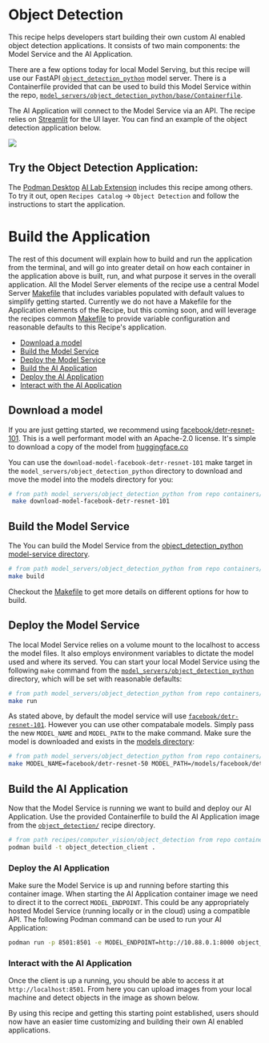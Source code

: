 # Object Detection

This recipe helps developers start building their own custom AI enabled object detection applications. It consists of two main components: the Model Service and the AI Application.

There are a few options today for local Model Serving, but this recipe will use our FastAPI [`object_detection_python`](../../../model_servers/object_detection_python/src/object_detection_server.py) model server. There is a Containerfile provided that can be used to build this Model Service within the repo, [`model_servers/object_detection_python/base/Containerfile`](/model_servers/object_detection_python/base/Containerfile).

The AI Application will connect to the Model Service via an API. The recipe relies on [Streamlit](https://streamlit.io/) for the UI layer. You can find an example of the object detection application below.

![](/assets/object_detection.png) 

## Try the Object Detection Application:

The [Podman Desktop](https://podman-desktop.io) [AI Lab Extension](https://github.com/containers/podman-desktop-extension-ai-lab) includes this recipe among others. To try it out, open `Recipes Catalog` -> `Object Detection` and follow the instructions to start the application.

# Build the Application

The rest of this document will explain how to build and run the application from the terminal, and will go into greater detail on how each container in the application above is built, run, and  what purpose it serves in the overall application. All the Model Server elements of the recipe use a central Model Server [Makefile](../../../model_servers/common/Makefile.common) that includes variables populated with default values to simplify getting started. Currently we do not have a Makefile for the Application elements of the Recipe, but this coming soon, and will leverage the recipes common [Makefile](../../common/Makefile.common) to provide variable configuration and reasonable defaults to this Recipe's application.

* [Download a model](#download-a-model)
* [Build the Model Service](#build-the-model-service)
* [Deploy the Model Service](#deploy-the-model-service)
* [Build the AI Application](#build-the-ai-application)
* [Deploy the AI Application](#deploy-the-ai-application)
* [Interact with the AI Application](#interact-with-the-ai-application)

## Download a model

If you are just getting started, we recommend using [facebook/detr-resnet-101](https://huggingface.co/facebook/detr-resnet-101).
This is a well performant model with an Apache-2.0 license.
It's simple to download a copy of the model from [huggingface.co](https://huggingface.co)

You can use the `download-model-facebook-detr-resnet-101` make target in the `model_servers/object_detection_python` directory to download and move the model into the models directory for you:

```bash
# from path model_servers/object_detection_python from repo containers/ai-lab-recipes
 make download-model-facebook-detr-resnet-101
```

## Build the Model Service

The You can build the Model Service from the [object_detection_python model-service directory](../../../model_servers/object_detection_python).

```bash
# from path model_servers/object_detection_python from repo containers/ai-lab-recipes
make build
```

Checkout the [Makefile](../../../model_servers/object_detection_python/Makefile) to get more details on different options for how to build.

## Deploy the Model Service

The local Model Service relies on a volume mount to the localhost to access the model files. It also employs environment variables to dictate the model used and where its served. You can start your local Model Service using the following `make` command from the [`model_servers/object_detection_python`](../../../model_servers/object_detection_python) directory, which will be set with reasonable defaults:

```bash
# from path model_servers/object_detection_python from repo containers/ai-lab-recipes
make run
```

As stated above, by default the model service will use [`facebook/detr-resnet-101`](https://huggingface.co/facebook/detr-resnet-101). However you can use other compatabale models. Simply pass the new `MODEL_NAME` and `MODEL_PATH` to the make command. Make sure the model is downloaded and exists in the [models directory](../../../models/):

```bash
# from path model_servers/object_detection_python from repo containers/ai-lab-recipes
make MODEL_NAME=facebook/detr-resnet-50 MODEL_PATH=/models/facebook/detr-resnet-101 run
```

## Build the AI Application

Now that the Model Service is running we want to build and deploy our AI Application. Use the provided Containerfile to build the AI Application
image from the [`object_detection/`](./) recipe directory.

```bash
# from path recipes/computer_vision/object_detection from repo containers/ai-lab-recipes
podman build -t object_detection_client .
```

### Deploy the AI Application

Make sure the Model Service is up and running before starting this container image.
When starting the AI Application container image we need to direct it to the correct `MODEL_ENDPOINT`.
This could be any appropriately hosted Model Service (running locally or in the cloud) using a compatible API.
The following Podman command can be used to run your AI Application:

```bash
podman run -p 8501:8501 -e MODEL_ENDPOINT=http://10.88.0.1:8000 object_detection_client
```

### Interact with the AI Application

Once the client is up a running, you should be able to access it at `http://localhost:8501`. From here you can upload images from your local machine and detect objects in the image as shown below. 

By using this recipe and getting this starting point established,
users should now have an easier time customizing and building their own AI enabled applications.
